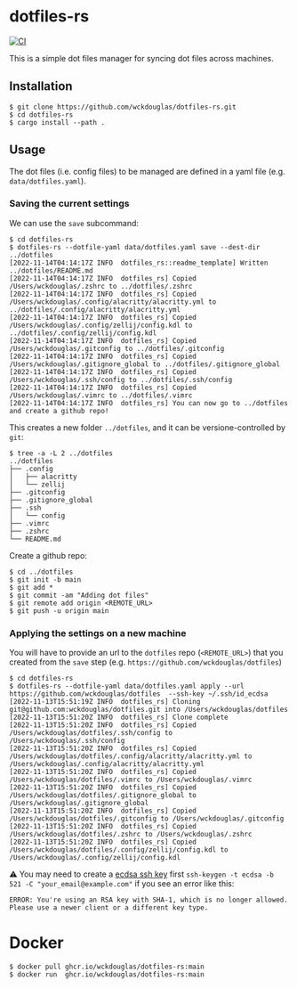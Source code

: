# dotfiles-rs

[![CI](https://github.com/wckdouglas/dotfiles-rs/actions/workflows/ci.yml/badge.svg)](https://github.com/wckdouglas/dotfiles-rs/actions/workflows/ci.yml)

This is a simple dot files manager for syncing dot files across machines.

## Installation

```
$ git clone https://github.com/wckdouglas/dotfiles-rs.git
$ cd dotfiles-rs
$ cargo install --path .
```


## Usage 

The dot files (i.e. config files) to be managed are defined in a yaml file (e.g. `data/dotfiles.yaml`).

### Saving the current settings

We can use the `save` subcommand:

```
$ cd dotfiles-rs
$ dotfiles-rs --dotfile-yaml data/dotfiles.yaml save --dest-dir ../dotfiles
[2022-11-14T04:14:17Z INFO  dotfiles_rs::readme_template] Written ../dotfiles/README.md
[2022-11-14T04:14:17Z INFO  dotfiles_rs] Copied /Users/wckdouglas/.zshrc to ../dotfiles/.zshrc
[2022-11-14T04:14:17Z INFO  dotfiles_rs] Copied /Users/wckdouglas/.config/alacritty/alacritty.yml to ../dotfiles/.config/alacritty/alacritty.yml
[2022-11-14T04:14:17Z INFO  dotfiles_rs] Copied /Users/wckdouglas/.config/zellij/config.kdl to ../dotfiles/.config/zellij/config.kdl
[2022-11-14T04:14:17Z INFO  dotfiles_rs] Copied /Users/wckdouglas/.gitconfig to ../dotfiles/.gitconfig
[2022-11-14T04:14:17Z INFO  dotfiles_rs] Copied /Users/wckdouglas/.gitignore_global to ../dotfiles/.gitignore_global
[2022-11-14T04:14:17Z INFO  dotfiles_rs] Copied /Users/wckdouglas/.ssh/config to ../dotfiles/.ssh/config
[2022-11-14T04:14:17Z INFO  dotfiles_rs] Copied /Users/wckdouglas/.vimrc to ../dotfiles/.vimrc
[2022-11-14T04:14:17Z INFO  dotfiles_rs] You can now go to ../dotfiles and create a github repo!
```

This creates a new folder `../dotfiles`, and it can be versione-controlled by `git`:

```
$ tree -a -L 2 ../dotfiles
../dotfiles
├── .config
│   ├── alacritty
│   └── zellij
├── .gitconfig
├── .gitignore_global
├── .ssh
│   └── config
├── .vimrc
├── .zshrc
└── README.md
```

Create a github repo:

```
$ cd ../dotfiles
$ git init -b main
$ git add *
$ git commit -am "Adding dot files"
$ git remote add origin <REMOTE_URL>
$ git push -u origin main
```


### Applying the settings on a new machine

You will have to provide an url to the `dotfiles` repo (`<REMOTE_URL>`) that you created from the `save` step (e.g. `https://github.com/wckdouglas/dotfiles`)

```
$ cd dotfiles-rs
$ dotfiles-rs --dotfile-yaml data/dotfiles.yaml apply --url https://github.com/wckdouglas/dotfiles  --ssh-key ~/.ssh/id_ecdsa
[2022-11-13T15:51:19Z INFO  dotfiles_rs] Cloning git@github.com:wckdouglas/dotfiles.git into /Users/wckdouglas/dotfiles
[2022-11-13T15:51:20Z INFO  dotfiles_rs] Clone complete
[2022-11-13T15:51:20Z INFO  dotfiles_rs] Copied /Users/wckdouglas/dotfiles/.ssh/config to /Users/wckdouglas/.ssh/config
[2022-11-13T15:51:20Z INFO  dotfiles_rs] Copied /Users/wckdouglas/dotfiles/.config/alacritty/alacritty.yml to /Users/wckdouglas/.config/alacritty/alacritty.yml
[2022-11-13T15:51:20Z INFO  dotfiles_rs] Copied /Users/wckdouglas/dotfiles/.vimrc to /Users/wckdouglas/.vimrc
[2022-11-13T15:51:20Z INFO  dotfiles_rs] Copied /Users/wckdouglas/dotfiles/.gitignore_global to /Users/wckdouglas/.gitignore_global
[2022-11-13T15:51:20Z INFO  dotfiles_rs] Copied /Users/wckdouglas/dotfiles/.gitconfig to /Users/wckdouglas/.gitconfig
[2022-11-13T15:51:20Z INFO  dotfiles_rs] Copied /Users/wckdouglas/dotfiles/.zshrc to /Users/wckdouglas/.zshrc
[2022-11-13T15:51:20Z INFO  dotfiles_rs] Copied /Users/wckdouglas/dotfiles/.config/zellij/config.kdl to /Users/wckdouglas/.config/zellij/config.kdl
```

:warning: You may need to create a [ecdsa ssh key](https://exerror.com/youre-using-an-rsa-key-with-sha-1-which-is-no-longer-allowed-please-use-a-newer-client-or-a-different-key-type/) first `ssh-keygen -t ecdsa -b 521 -C "your_email@example.com"` if you see an error like this:

```
ERROR: You're using an RSA key with SHA-1, which is no longer allowed. Please use a newer client or a different key type.
```

# Docker 

```
$ docker pull ghcr.io/wckdouglas/dotfiles-rs:main
$ docker run  ghcr.io/wckdouglas/dotfiles-rs:main
```